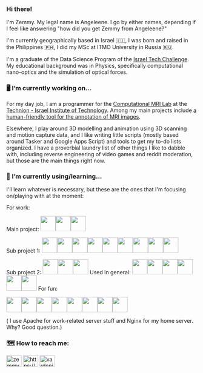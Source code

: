 ### Hi there!

I'm Zemmy. My legal name is Angeleene. I go by either names, depending if I feel like answering "how did you get Zemmy from Angeleene?"

I'm currently geographically based in Israel :israel:, I was born and raised in the Philippines :philippines:, I did my MSc at ITMO University in Russia :ru:.

I'm a graduate of the Data Science Program of the [Israel Tech Challenge](https://itc.tech/). My educational background was in Physics, specifically computational nano-optics and the simulation of optical forces. 

### :desktop_computer: I’m currently working on...

For my day job, I am a programmer for the [Computational MRI Lab](https://tcml-bme.github.io/) at the [Technion - Israel Institute of Technology](https://technion.ac.il/). Among my main projects include [a human-friendly tool for the annotation of MRI images](https://github.com/TechnionComputationalMRILab/ImageUntangler). 

Elsewhere, I play around 3D modelling and animation using 3D scanning and motion capture data, and I like writing little scripts (mostly based around Tasker and Google Apps Script) and tools to get my to-do lists organized. I have a proverbial laundry list of other things I like to dabble with, including reverse engineering of video games and reddit moderation, but those are the main things right now. 

### :bookmark_tabs: I’m currently using/learning...

I'll learn whatever is necessary, but these are the ones that I'm focusing on/playing with at the moment:

For work:

Main project: 
<img src="https://cdn.jsdelivr.net/gh/devicons/devicon/icons/python/python-original.svg" width="40" height="40"/><img src="https://cdn.jsdelivr.net/gh/devicons/devicon/icons/qt/qt-original.svg" width="40" height="40"/><img src="https://cdn.jsdelivr.net/gh/devicons/devicon/icons/sqlite/sqlite-original.svg" width="40" height="40"/>

Sub project 1:
<img src="https://cdn.jsdelivr.net/gh/devicons/devicon/icons/bootstrap/bootstrap-original.svg" width="40" height="40"/><img src="https://cdn.jsdelivr.net/gh/devicons/devicon/icons/django/django-plain.svg" width="40" height="40"/><img src="https://cdn.jsdelivr.net/gh/devicons/devicon/icons/flask/flask-original.svg" width="40" height="40"/><img src="https://cdn.jsdelivr.net/gh/devicons/devicon/icons/fastapi/fastapi-original.svg" width="40" height="40"/><img src="https://cdn.jsdelivr.net/gh/devicons/devicon/icons/linux/linux-original.svg" width="40" height="40"/><img src="https://cdn.jsdelivr.net/gh/devicons/devicon/icons/docker/docker-original.svg" width="40" height="40"/><img src="https://cdn.jsdelivr.net/gh/devicons/devicon/icons/bash/bash-original.svg" width="40" height="40"/><img src="https://cdn.jsdelivr.net/gh/devicons/devicon/icons/css3/css3-original.svg" width="40" height="40"/><img src="https://cdn.jsdelivr.net/gh/devicons/devicon/icons/html5/html5-original.svg" width="40" height="40"/>

Sub project 2:
<img src="https://cdn.jsdelivr.net/gh/devicons/devicon/icons/android/android-original.svg" width="40" height="40"/><img src="https://cdn.jsdelivr.net/gh/devicons/devicon/icons/flutter/flutter-original.svg" width="40" height="40"/><img src="https://cdn.jsdelivr.net/gh/devicons/devicon/icons/firebase/firebase-plain.svg" width="40" height="40" />
Used in general:
<img src="https://cdn.jsdelivr.net/gh/devicons/devicon/icons/git/git-original.svg" width="40" height="40"/><img src="https://cdn.jsdelivr.net/gh/devicons/devicon/icons/mysql/mysql-original.svg" width="40" height="40"/><img src="https://cdn.jsdelivr.net/gh/devicons/devicon/icons/opencv/opencv-original.svg" width="40" height="40"/><img src="https://cdn.jsdelivr.net/gh/devicons/devicon/icons/tensorflow/tensorflow-original.svg" width="40" height="40"/><img src="https://cdn.jsdelivr.net/gh/devicons/devicon/icons/apache/apache-original.svg" width="40" height="40"/><img src="https://cdn.jsdelivr.net/gh/devicons/devicon/icons/pandas/pandas-original.svg" width="40" height="40"/>
For fun:

<img src="https://cdn.jsdelivr.net/gh/devicons/devicon/icons/blender/blender-original.svg" width="40" height="40"/><img src="https://cdn.jsdelivr.net/gh/devicons/devicon/icons/unrealengine/unrealengine-original.svg" width="40" height="40"/><img src="https://cdn.jsdelivr.net/gh/devicons/devicon/icons/c/c-original.svg" width="40" height="40"/><img src="https://cdn.jsdelivr.net/gh/devicons/devicon/icons/cplusplus/cplusplus-original.svg" width="40" height="40"/><img src="https://cdn.jsdelivr.net/gh/devicons/devicon/icons/filezilla/filezilla-plain.svg" width="40" height="40"/><img src="https://cdn.jsdelivr.net/gh/devicons/devicon/icons/jenkins/jenkins-line.svg" width="40" height="40"/><img src="https://cdn.jsdelivr.net/gh/devicons/devicon/icons/nginx/nginx-original.svg" width="40" height="40"/><img src="https://cdn.jsdelivr.net/gh/devicons/devicon/icons/typescript/typescript-original.svg" width="40" height="40"/>

( I use Apache for work-related server stuff and Nginx for my home server. Why? Good question.)

### :world_map: How to reach me: 

<a href="https://twitter.com/zemmyang" target="blank"><img align="center" src="https://raw.githubusercontent.com/rahuldkjain/github-profile-readme-generator/master/src/images/icons/Social/twitter.svg" alt="zemmyang" height="30" width="40" /></a>
<a href="https://linkedin.com/in/https://www.linkedin.com/in/zemmyang/" target="blank"><img align="center" src="https://raw.githubusercontent.com/rahuldkjain/github-profile-readme-generator/master/src/images/icons/Social/linked-in-alt.svg" alt="https://www.linkedin.com/in/zemmyang/" height="30" width="40" /></a>
<a href="https://stackoverflow.com/users/vardonir" target="blank"><img align="center" src="https://raw.githubusercontent.com/rahuldkjain/github-profile-readme-generator/master/src/images/icons/Social/stack-overflow.svg" alt="vardonir" height="30" width="40" /></a>
</p>
